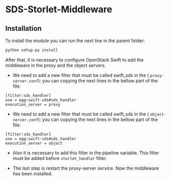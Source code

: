 # SDS-Storlet-Middleware

## Installation

To install the module you can run the next line in the parent folder:
```python
python setup.py install
```

After that, it is necessary to configure OpenStack Swift to add the middleware in the proxy and the object servers.

- We need to add a new filter that must be called swift_sds in the ( `proxy-server.conf`): you can copying the next lines in the bellow part of the file:
```
[filter:sds_handler]
use = egg:swift-sds#sds_handler
execution_server = proxy
```
- We need to add a new filter that must be called swift_sds in the ( `object-server.conf`): you can copying the next lines in the bellow part of the file:
```
[filter:sds_handler]
use = egg:swift-sds#sds_handler
execution_server = object
```
- Also it is necessary to add this filter in the pipeline variable. This filter must be
added before `storlet_handler` filter.

- The last step is restart the proxy-server service. Now the middleware has been installed.
